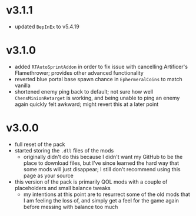 # v3.1.1
- updated `BepInEx` to v5.4.19

# v3.1.0
- added `RTAutoSprintAddon` in order to fix issue with cancelling Artificer's Flamethrower; provides other advanced functionality
- reverted blue portal base spawn chance in `EphermeralCoins` to match vanilla
- shortened enemy ping back to default; not sure how well `ChensMinionRetarget` is working, and being unable to ping an enemy again quickly felt awkward; might revert this at a later point

# v3.0.0
- full reset of the pack
- started storing the `.dll` files of the mods
  - originally didn't do this because I didn't want my GitHub to be the place to download files, but I've since learned the hard way that some mods will just disappear; I still don't recommend using this page as your source
- this version of the pack is primarily QOL mods with a couple of placeholders and small balance tweaks
  - my intentions at this point are to resurrect some of the old mods that I am feeling the loss of, and simply get a feel for the game again before messing with balance too much

